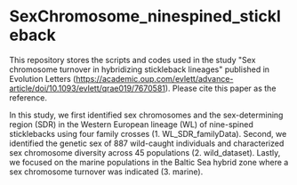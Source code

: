 # SexChromosome_ninespined_stickleback
This repository stores the scripts and codes used in the study "Sex chromosome turnover in hybridizing stickleback lineages" published in Evolution Letters (https://academic.oup.com/evlett/advance-article/doi/10.1093/evlett/qrae019/7670581). Please cite this paper as the reference. 

In this study, we first identified sex chromosomes and the sex-determining region (SDR) in the Western European lineage (WL) of nine-spined sticklebacks using four family crosses (1. WL_SDR_familyData). Second, we identified the genetic sex of 887 wild-caught individuals and characterized sex chromosome diversity across 45 populations (2. wild_dataset). Lastly, we focused on the marine populations in the Baltic Sea hybrid zone where a sex chromosome turnover was indicated (3. marine). 
